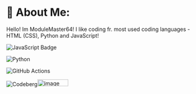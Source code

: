 # 💫 About Me:


Hello! Im ModuleMaster64! I like coding fr. most used coding languages - HTML (CSS), Python and JavaScript!


![JavaScript Badge](https://img.shields.io/badge/javascript-%23323330.svg?style=for-the-badge&logo=javascript&logoColor=%23F7DF1E)

![Python](https://img.shields.io/badge/Python-3776AB?style=for-the-badge&logo=python&logoColor=white)

![GitHub Actions](https://img.shields.io/badge/GitHub_Actions-2088FF?style=for-the-badge&logo=github-actions&logoColor=white)

<img src="https://camo.githubusercontent.com/4e17f3063dc00556575fea378c73a7e5134f916bb0bb9387c4ca5e4d4d4e2f9f/68747470733a2f2f696d672e736869656c64732e696f2f62616467652f436f6465626572672d3231383544303f7374796c653d706c6173746963266c6f676f3d436f646562657267266c6f676f436f6c6f723d7768697465" alt="Codeberg"/><img width="81" height="18" alt="image" src="https://github.com/user-attachments/assets/a548a2a6-3086-45ed-b159-25842fc3a350" />




